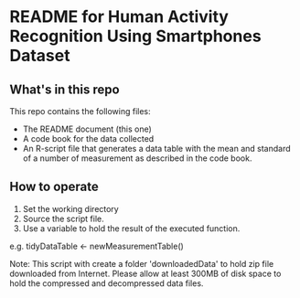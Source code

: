 # README for Human Activity Recognition Using Smartphones Dataset

## What's in this repo
This repo contains the following files:
* The README document (this one)
* A code book for the data collected
* An R-script file that generates a data table with the mean and standard of a number of measurement as described in the code book.

## How to operate
1. Set the working directory
2. Source the script file.
3. Use a variable to hold the result of the executed function.

e.g.
tidyDataTable <- newMeasurementTable()

Note:
This script with create a folder 'downloadedData' to hold zip file downloaded from Internet. Please allow at least 300MB of disk space to hold the compressed and decompressed data files.
